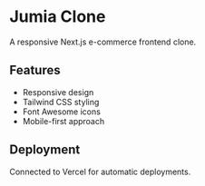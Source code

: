 # Jumia Clone
A responsive Next.js e-commerce frontend clone.

## Features
- Responsive design
- Tailwind CSS styling
- Font Awesome icons
- Mobile-first approach

## Deployment
Connected to Vercel for automatic deployments.

